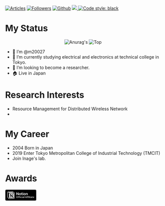 [![Articles](https://badgen.org/img/qiita/m20027/articles?style=plastic)](https://qiita.com/m20027)
[![Followers](https://badgen.org/img/qiita/m20027/followers?style=plastic)](https://qiita.com/m20027)
[![Github](https://img.shields.io/github/followers/m20027?label=Follow&style=social)](https://github.com/m20027)
<a href="https://scholar.google.com/citations?user=wf9rol4AAAAJ&hl=en" target="_blank" rel="noopener noreferrer">
<img src="https://addons.mozilla.org/user-media/addon_icons/602/602626-64.png?modified=1628718767" width="20">
</a>
[![Code style: black](https://img.shields.io/badge/code%20style-black-000000.svg)](https://github.com/psf/black)

# My Status
<div align="center"> 
     <img height=250 src="https://github-readme-stats.vercel.app/api?username=m20027&show_icons=true&theme=dark&lcache_seconds=1800&count_private=true&locale=en&langs_count=10" alt=Anurag's GitHub stats"/>
</a>
<img height=250 src="https://github-readme-stats.vercel.app/api/top-langs/?username=m20027&theme=dark" alt=Top Langs/>
</a>
</div>

- 👋 I’m @m20027
- 🌱 I’m currently studying electrical and electronics at technical college in Tokyo.
- 💞️ I’m looking to become a researcher.
- 🏠 Live in Japan

# Research Interests
- Resource Management for Distributed Wireless Network
- 

# My Career
- 2004 Born in Japan
- 2019 Enter Tokyo Metropolitan College of Industrial Technology (TMCIT)
- Join Inage's lab.

# Awards
  
<img src="https://github.com/m20027/m20027/blob/main/affiliate-black.svg" alt="notion-affiliate-black" width="20%" height="20%">
<!---
m20027/m20027 is a ✨ special ✨ repository because its `README.md` (this file) appears on your GitHub profile.
You can click the Preview link to take a look at your changes.
--->
